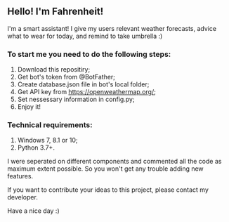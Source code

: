 ## Hello! I'm Fahrenheit!

I'm a smart assistant! I give my users relevant weather forecasts, advice what to wear for today, and remind to take umbrella :)

### To start me you need to do the following steps:

1) Download this repositiry;
2) Get bot's token from @BotFather;
3) Create database.json file in bot's local folder;
4) Get API key from https://openweathermap.org/;
5) Set nessessary information in config.py;
6) Enjoy it!

### Technical requirements:

1) Windows 7, 8.1 or 10;
2) Python 3.7+.

I were seperated on different components and commented all the code as maximum extent possible. So you won't get any trouble adding new features.

If you want to contribute your ideas to this project, please contact my developer.

Have a nice day :)
